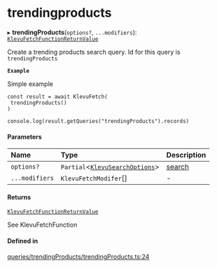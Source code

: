 # trendingproducts
      
▸ **trendingProducts**(`options?`, `...modifiers`): [`KlevuFetchFunctionReturnValue`](klevufetchfunctionreturnvalue.md)

Create a trending products search query. Id for this query is `trendingProducts`

**`Example`**

Simple example
```
const result = await KlevuFetch(
 trendingProducts()
)

console.log(result.getQueries("trendingProducts").records)
```

#### Parameters

| Name | Type | Description |
| :------ | :------ | :------ |
| `options?` | `Partial`<[`KlevuSearchOptions`](klevusearchoptions.md)\> | [search](search.md) |
| `...modifiers` | `KlevuFetchModifer`[] | - |

#### Returns

[`KlevuFetchFunctionReturnValue`](klevufetchfunctionreturnvalue.md)

See KlevuFetchFunction

#### Defined in

[queries/trendingProducts/trendingProducts.ts:24](https://github.com/klevultd/frontend-sdk/blob/492d3760/packages/klevu-core/src/queries/trendingProducts/trendingProducts.ts#L24)

